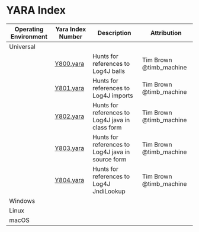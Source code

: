 # YARA Index
| Operating Environment | Yara Index Number | Description | Attribution |
| --------------------- | ----------------- | ----------- | ----------- |
| Universal | | |
| | [Y800.yara](Universal_Y1-Y999/Y800.yara) | Hunts for references to Log4J balls | Tim Brown @timb_machine |
| | [Y801.yara](Universal_Y1-Y999/Y801.yara) | Hunts for references to Log4J imports |  Tim Brown @timb_machine |
| | [Y802.yara](Universal_Y1-Y999/Y802.yara) | Hunts for references to Log4J java in class form |  Tim Brown @timb_machine |
| | [Y803.yara](Universal_Y1-Y999/Y803.yara) | Hunts for references to Log4J java in source form |  Tim Brown @timb_machine |
| | [Y804.yara](Universal_Y1-Y999/Y804.yara) | Hunts for references to Log4J JndiLookup |  Tim Brown @timb_machine |
| Windows | | |
| Linux | | |
| macOS | | |